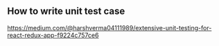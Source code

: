 ## How to write unit test case

https://medium.com/@harshverma04111989/extensive-unit-testing-for-react-redux-app-f9224c757ce6

